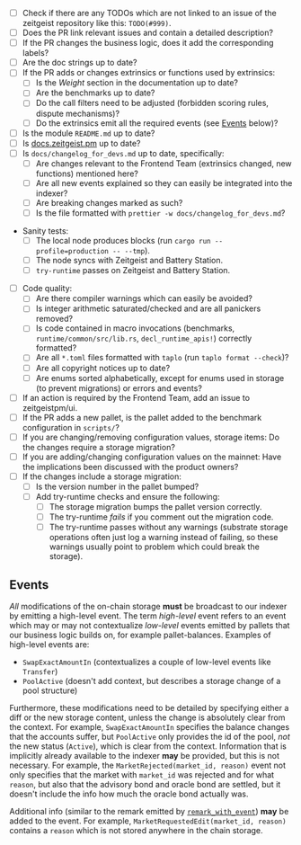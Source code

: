 - [ ] Check if there are any TODOs which are not linked to an issue of the
      zeitgeist repository like this: `TODO(#999)`.
- [ ] Does the PR link relevant issues and contain a detailed description?
- [ ] If the PR changes the business logic, does it add the corresponding
      labels?
- [ ] Are the doc strings up to date?
- [ ] If the PR adds or changes extrinsics or functions used by extrinsics:
  - [ ] Is the _Weight_ section in the documentation up to date?
  - [ ] Are the benchmarks up to date?
  - [ ] Do the call filters need to be adjusted (forbidden scoring rules,
        dispute mechanisms)?
  - [ ] Do the extrinsics emit all the required events (see [Events](#events)
        below)?
- [ ] Is the module `README.md` up to date?
- [ ] Is [docs.zeitgeist.pm] up to date?
- [ ] Is `docs/changelog_for_devs.md` up to date, specifically:
  - [ ] Are changes relevant to the Frontend Team (extrinsics changed, new
        functions) mentioned here?
  - [ ] Are all new events explained so they can easily be integrated into the
        indexer?
  - [ ] Are breaking changes marked as such?
  - [ ] Is the file formatted with `prettier -w docs/changelog_for_devs.md`?
- Sanity tests:
  - [ ] The local node produces blocks (run `cargo run --profile=production -- --tmp`).
  - [ ] The node syncs with Zeitgeist and Battery Station.
  - [ ] `try-runtime` passes on Zeitgeist and Battery Station.
- [ ] Code quality:
  - [ ] Are there compiler warnings which can easily be avoided?
  - [ ] Is integer arithmetic saturated/checked and are all panickers removed?
  - [ ] Is code contained in macro invocations (benchmarks,
        `runtime/common/src/lib.rs`, `decl_runtime_apis!`) correctly formatted?
  - [ ] Are all `*.toml` files formatted with `taplo` (run
        `taplo format --check`)?
  - [ ] Are all copyright notices up to date?
  - [ ] Are enums sorted alphabetically, except for enums used in storage (to
        prevent migrations) or errors and events?
- [ ] If an action is required by the Frontend Team, add an issue to
      zeitgeistpm/ui.
- [ ] If the PR adds a new pallet, is the pallet added to the benchmark
      configuration in `scripts/`?
- [ ] If you are changing/removing configuration values, storage items: Do the
      changes require a storage migration?
- [ ] If you are adding/changing configuration values on the mainnet: Have the
      implications been discussed with the product owners?
- [ ] If the changes include a storage migration:
  - [ ] Is the version number in the pallet bumped?
  - [ ] Add try-runtime checks and ensure the following:
    - [ ] The storage migration bumps the pallet version correctly.
    - [ ] The try-runtime _fails_ if you comment out the migration code.
    - [ ] The try-runtime passes without any warnings (substrate storage
          operations often just log a warning instead of failing, so these
          warnings usually point to problem which could break the storage).

## Events

_All_ modifications of the on-chain storage **must** be broadcast to our indexer
by emitting a high-level event. The term _high-level_ event refers to an event
which may or may not contextualize _low-level_ events emitted by pallets that
our business logic builds on, for example pallet-balances. Examples of
high-level events are:

- `SwapExactAmountIn` (contextualizes a couple of low-level events like
  `Transfer`)
- `PoolActive` (doesn't add context, but describes a storage change of a pool
  structure)

Furthermore, these modifications need to be detailed by specifying either a diff
or the new storage content, unless the change is absolutely clear from the
context. For example, `SwapExactAmountIn` specifies the balance changes that the
accounts suffer, but `PoolActive` only provides the id of the pool, _not_ the
new status (`Active`), which is clear from the context. Information that is
implicitly already available to the indexer **may** be provided, but this is not
necessary. For example, the `MarketRejected(market_id, reason)` event not only
specifies that the market with `market_id` was rejected and for what `reason`,
but also that the advisory bond and oracle bond are settled, but it doesn't
include the info how much the oracle bond actually was.

Additional info (similar to the remark emitted by
[`remark_with_event`](https://github.com/paritytech/substrate/blob/6a504b063cf66351b6e352ef18cc18d49146487b/frame/system/src/lib.rs#L488-L499))
**may** be added to the event. For example,
`MarketRequestedEdit(market_id, reason)` contains a `reason` which is not stored
anywhere in the chain storage.

[docs.zeitgeist.pm]: docs.zeitgeist.pm

